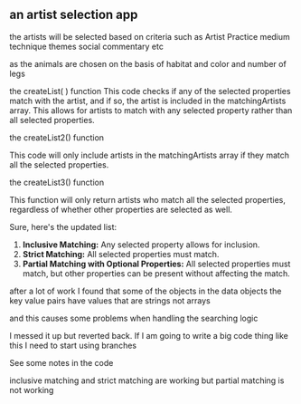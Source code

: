 ## an artist selection app

the artists will be selected based on criteria such as Artist Practice  medium technique  themes
social commentary etc

as the animals are chosen on the basis of habitat and color and number of legs

the createList( ) function 
This code checks if any of the selected properties match with the artist, and if so, the artist is included in the matchingArtists array. This allows for artists to match with any selected property rather than all selected properties.



the createList2() function 

This code will only include artists in the matchingArtists array if they match all the selected properties.


the createList3() function 

This function will only return artists who match all the selected properties, regardless of whether other properties are selected as well.



Sure, here's the updated list:

1. **Inclusive Matching:** Any selected property allows for inclusion.
2. **Strict Matching:** All selected properties must match.
3. **Partial Matching with Optional Properties:** All selected properties must match, but other properties can be present without affecting the match.


after a lot of work I found that some of the objects in the data objects the key value pairs have values that are strings not arrays 

and this causes some problems when handling the searching logic

I messed it up but reverted back.  If I am going to write a big code thing like this I need to start using branches

See some notes in the code

inclusive matching and strict matching are working but partial matching is not working